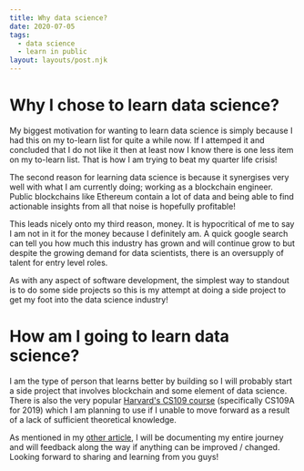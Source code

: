 ```yaml
---
title: Why data science?
date: 2020-07-05
tags:
  - data science
  - learn in public
layout: layouts/post.njk
---
```


# Why I chose to learn data science?

My biggest motivation for wanting to learn data science is simply because I had this on my to-learn list for quite a while now. If I attemped it and concluded that I do not like it then at least now I know there is one less item on my to-learn list. That is how I am trying to beat my quarter life crisis!

The second reason for learning data science is because it synergises very well with what I am currently doing; working as a blockchain engineer. Public blockchains like Ethereum contain a lot of data and being able to find actionable insights from all that noise is hopefully profitable!

This leads nicely onto my third reason, money. It is hypocritical of me to say I am not in it for the money because I definitely am. A quick google search can tell you how much this industry has grown and will continue grow to but despite the growing demand for data scientists, there is an oversupply of talent for entry level roles.

As with any aspect of software development, the simplest way to standout is to do some side projects so this is my attempt at doing a side project to get my foot into the data science industry!

# How am I going to learn data science?

I am the type of person that learns better by building so I will probably start a side project that involves blockchain and some element of data science. There is also the very popular [Harvard's CS109 course](http://cs109.github.io/2015/index.html) (specifically CS109A for 2019) which I am planning to use if I unable to move forward as a result of a lack of sufficient theoretical knowledge.

As mentioned in my [other article](../what-is-learn-in-public), I will be documenting my entire journey and will feedback along the way if anything can be improved / changed. Looking forward to sharing and learning from you guys!
